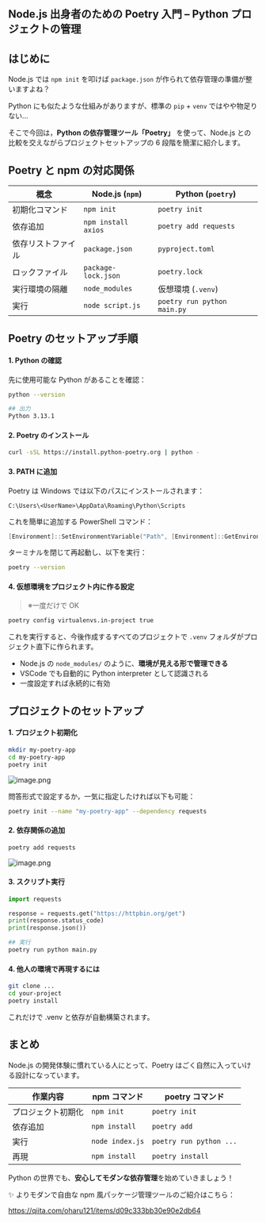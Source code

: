 ## Node.js 出身者のための Poetry 入門 – Python プロジェクトの管理

## はじめに

Node.js では `npm init` を叩けば `package.json` が作られて依存管理の準備が整いますよね？

Python にも似たような仕組みがありますが、標準の `pip` + `venv` ではやや物足りない…

そこで今回は，**Python の依存管理ツール「Poetry」** を使って、Node.js との比較を交えながらプロジェクトセットアップの 6 段階を簡潔に紹介します。

## Poetry と npm の対応関係

| 概念               | Node.js (`npm`)     | Python (`poetry`)           |
| ------------------ | ------------------- | --------------------------- |
| 初期化コマンド     | `npm init`          | `poetry init`               |
| 依存追加           | `npm install axios` | `poetry add requests`       |
| 依存リストファイル | `package.json`      | `pyproject.toml`            |
| ロックファイル     | `package-lock.json` | `poetry.lock`               |
| 実行環境の隔離     | `node_modules`      | 仮想環境 (`.venv`)          |
| 実行               | `node script.js`    | `poetry run python main.py` |

## Poetry のセットアップ手順

#### 1. Python の確認

先に使用可能な Python があることを確認：

```bash
python --version
```

```bash
## 出力
Python 3.13.1
```

#### 2. Poetry のインストール

```bash
curl -sSL https://install.python-poetry.org | python -
```

#### 3. PATH に追加

Poetry は Windows では以下のパスにインストールされます：

```
C:\Users\<UserName>\AppData\Roaming\Python\Scripts
```

これを簡単に追加する PowerShell コマンド：

```powershell
[Environment]::SetEnvironmentVariable("Path", [Environment]::GetEnvironmentVariable("Path", "User") + ";C:\Users\<ユーザ名>\AppData\Roaming\Python\Scripts", "User")
```

ターミナルを閉じて再起動し、以下を実行：

```bash
poetry --version
```

#### 4. 仮想環境をプロジェクト内に作る設定

> ※一度だけで OK

```bash
poetry config virtualenvs.in-project true
```

これを実行すると、今後作成するすべてのプロジェクトで `.venv` フォルダがプロジェクト直下に作られます。

- Node.js の `node_modules/` のように、**環境が見える形で管理できる**
- VSCode でも自動的に Python interpreter として認識される
- 一度設定すれば永続的に有効

## プロジェクトのセットアップ

#### 1. プロジェクト初期化

```bash
mkdir my-poetry-app
cd my-poetry-app
poetry init
```

![image.png](https://qiita-image-store.s3.ap-northeast-1.amazonaws.com/0/3760374/aa9be309-7321-4b16-b5e1-da64c9c7b3b0.png)

問答形式で設定するか，一気に指定したければ以下も可能：

```bash
poetry init --name "my-poetry-app" --dependency requests
```

#### 2. 依存関係の追加

```bash
poetry add requests
```

![image.png](https://qiita-image-store.s3.ap-northeast-1.amazonaws.com/0/3760374/28b48329-f252-400b-b2f2-a3dec09a4657.png)

#### 3. スクリプト実行

```py:main.py
import requests

response = requests.get("https://httpbin.org/get")
print(response.status_code)
print(response.json())
```

```bash
## 実行
poetry run python main.py
```

#### 4. 他人の環境で再現するには

```bash
git clone ...
cd your-project
poetry install
```

これだけで .venv と依存が自動構築されます。

## まとめ

Node.js の開発体験に慣れている人にとって、Poetry はごく自然に入っていける設計になっています。

| 作業内容           | npm コマンド    | poetry コマンド         |
| ------------------ | --------------- | ----------------------- |
| プロジェクト初期化 | `npm init`      | `poetry init`           |
| 依存追加           | `npm install`   | `poetry add`            |
| 実行               | `node index.js` | `poetry run python ...` |
| 再現               | `npm install`   | `poetry install`        |

Python の世界でも、**安心してモダンな依存管理**を始めていきましょう！

✨ よりモダンで自由な npm 風パッケージ管理ツールのご紹介はこちら：

https://qiita.com/oharu121/items/d09c333bb30e90e2db64
